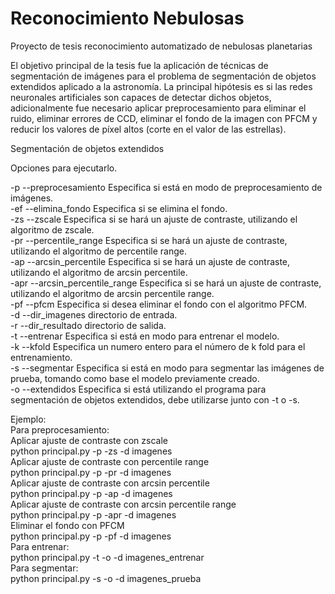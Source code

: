 # Reconocimiento Nebulosas
Proyecto de tesis reconocimiento automatizado de nebulosas planetarias

El objetivo principal de la tesis fue la aplicación de técnicas de segmentación de imágenes para el problema de segmentación de objetos extendidos aplicado a la astronomía. La principal hipótesis es si las redes neuronales artificiales son capaces de detectar dichos objetos, adicionalmente fue necesario aplicar preprocesamiento para eliminar el ruido, eliminar errores de CCD, eliminar el fondo de la imagen con PFCM y reducir los valores de píxel altos (corte en el valor de las estrellas). <br>

Segmentación de objetos extendidos  <br>

Opciones para ejecutarlo.  <br>

-p --preprocesamiento Especifica si está en modo de preprocesamiento de imágenes. <br>
-ef --elimina_fondo Especifica si se elimina el fondo.  <br>
-zs --zscale Especifica si se hará un ajuste de contraste, utilizando el algoritmo de zscale.  <br>
-pr --percentile_range Especifica si se hará un ajuste de contraste, utilizando el algoritmo de percentile range.  <br>
-ap --arcsin_percentile Especifica si se hará un ajuste de contraste, utilizando el algoritmo de arcsin percentile.  <br>
-apr --arcsin_percentile_range Especifica si se hará un ajuste de contraste, utilizando el algoritmo de arcsin percentile range.  <br>
-pf --pfcm Especifica si desea eliminar el fondo con el algoritmo PFCM.  <br>
-d --dir_imagenes directorio de entrada.  <br>
-r --dir_resultado directorio de salida.  <br>
-t --entrenar Especifica si está en modo para entrenar el modelo.  <br>
-k --kfold Especifica un numero entero para el número de k fold para el entrenamiento.  <br>
-s --segmentar Especifica si está en modo para segmentar las imágenes de prueba, tomando como base el modelo previamente creado.  <br>
-o --extendidos Especifica si está utilizando el programa para segmentación de objetos extendidos, debe utilizarse junto con -t o -s.  <br>

Ejemplo: <br>
Para preprocesamiento: <br>
Aplicar ajuste de contraste con zscale <br>
python principal.py -p -zs -d imagenes <br>
Aplicar ajuste de contraste con percentile range <br>
python principal.py -p -pr -d imagenes <br>
Aplicar ajuste de contraste con arcsin percentile <br>
python principal.py -p -ap -d imagenes <br>
Aplicar ajuste de contraste con arcsin percentile range<br>
python principal.py -p -apr -d imagenes <br>
Eliminar el fondo con PFCM<br>
python principal.py -p -pf -d imagenes <br>
Para entrenar: <br>
python principal.py -t -o -d imagenes_entrenar <br>
Para segmentar: <br>
python principal.py -s -o -d imagenes_prueba <br>
